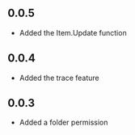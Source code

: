 ## 0.0.5

* Added the Item.Update function

## 0.0.4

* Added the trace feature

## 0.0.3

* Added a folder permission
